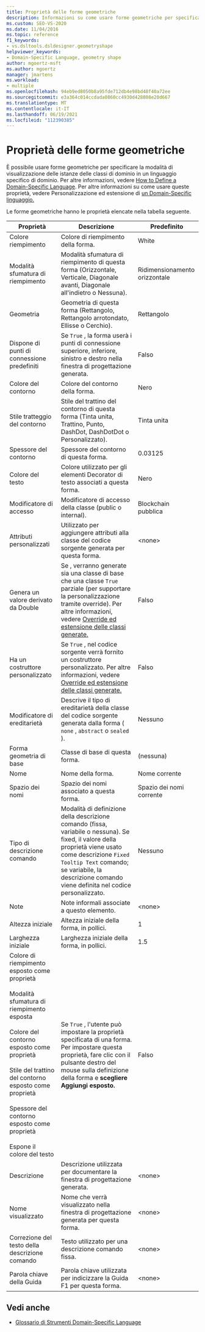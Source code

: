 ```yaml
---
title: Proprietà delle forme geometriche
description: Informazioni su come usare forme geometriche per specificare la modalità di visualizzazione delle istanze delle classi di dominio in un linguaggio specifico di dominio.
ms.custom: SEO-VS-2020
ms.date: 11/04/2016
ms.topic: reference
f1_keywords:
- vs.dsltools.dsldesigner.geometryshape
helpviewer_keywords:
- Domain-Specific Language, geometry shape
author: mgoertz-msft
ms.author: mgoertz
manager: jmartens
ms.workload:
- multiple
ms.openlocfilehash: 94eb9ed8050b8a95fde712db4e98bd48f40a72ee
ms.sourcegitcommit: e3a364c014ccdada0860cc4930d428808e20d667
ms.translationtype: MT
ms.contentlocale: it-IT
ms.lasthandoff: 06/19/2021
ms.locfileid: "112390385"
---
```

# <a name="properties-of-geometry-shapes"></a>Proprietà delle forme geometriche
È possibile usare forme geometriche per specificare la modalità di visualizzazione delle istanze delle classi di dominio in un linguaggio specifico di dominio. Per altre informazioni, vedere [How to Define a Domain-Specific Language](../modeling/how-to-define-a-domain-specific-language.md). Per altre informazioni su come usare queste proprietà, vedere Personalizzazione ed estensione di [un Domain-Specific linguaggio.](../modeling/customizing-and-extending-a-domain-specific-language.md)

 Le forme geometriche hanno le proprietà elencate nella tabella seguente.

|Proprietà|Descrizione|Predefinito|
|-|-|-|
|Colore riempimento|Colore di riempimento della forma.|White|
|Modalità sfumatura di riempimento|Modalità sfumatura di riempimento di questa forma (Orizzontale, Verticale, Diagonale avanti, Diagonale all'indietro o Nessuna).|Ridimensionamento orizzontale|
|Geometria|Geometria di questa forma (Rettangolo, Rettangolo arrotondato, Ellisse o Cerchio).|Rettangolo|
|Dispone di punti di connessione predefiniti|Se `True` , la forma userà i punti di connessione superiore, inferiore, sinistro e destro nella finestra di progettazione generata.|Falso|
|Colore del contorno|Colore del contorno della forma.|Nero|
|Stile tratteggio del contorno|Stile del trattino del contorno di questa forma (Tinta unita, Trattino, Punto, DashDot, DashDotDot o Personalizzato).|Tinta unita|
|Spessore del contorno|Spessore del contorno di questa forma.|0.03125|
|Colore del testo|Colore utilizzato per gli elementi Decorator di testo associati a questa forma.|Nero|
|Modificatore di accesso|Modificatore di accesso della classe (public o internal).|Blockchain pubblica|
|Attributi personalizzati|Utilizzato per aggiungere attributi alla classe del codice sorgente generata per questa forma.|\<none>|
|Genera un valore derivato da Double|Se , verranno generate sia una classe di base che una classe `True` parziale (per supportare la personalizzazione tramite override). Per altre informazioni, vedere [Override ed estensione delle classi generate.](../modeling/overriding-and-extending-the-generated-classes.md)|Falso|
|Ha un costruttore personalizzato|Se `True` , nel codice sorgente verrà fornito un costruttore personalizzato. Per altre informazioni, vedere [Override ed estensione delle classi generate.](../modeling/overriding-and-extending-the-generated-classes.md)|Falso|
|Modificatore di ereditarietà|Descrive il tipo di ereditarietà della classe del codice sorgente generata dalla forma ( `none` , `abstract` o `sealed` ).|Nessuno|
|Forma geometria di base|Classe di base di questa forma.|(nessuna)|
|Nome|Nome della forma.|Nome corrente|
|Spazio dei nomi|Spazio dei nomi associato a questa forma.|Spazio dei nomi corrente|
|Tipo di descrizione comando|Modalità di definizione della descrizione comando (fissa, variabile o nessuna). Se fixed, il valore della proprietà viene usato come descrizione `Fixed Tooltip Text` comando; se variabile, la descrizione comando viene definita nel codice personalizzato.|Nessuno|
|Note|Note informali associate a questo elemento.|\<none>|
|Altezza iniziale|Altezza iniziale della forma, in pollici.|1|
|Larghezza iniziale|Larghezza iniziale della forma, in pollici.|1.5|
|Colore di riempimento esposto come proprietà<br /><br /> Modalità sfumatura di riempimento esposta<br /><br /> Colore del contorno esposto come proprietà<br /><br /> Stile del trattino del contorno esposto come proprietà<br /><br /> Spessore del contorno esposto come proprietà<br /><br /> Espone il colore del testo|Se `True` , l'utente può impostare la proprietà specificata di una forma. Per impostare questa proprietà, fare clic con il pulsante destro del mouse sulla definizione della forma e **scegliere Aggiungi esposto.**|Falso|
|Descrizione|Descrizione utilizzata per documentare la finestra di progettazione generata.|\<none>|
|Nome visualizzato|Nome che verrà visualizzato nella finestra di progettazione generata per questa forma.|\<none>|
|Correzione del testo della descrizione comando|Testo utilizzato per una descrizione comando fissa.|\<none>|
|Parola chiave della Guida|Parola chiave utilizzata per indicizzare la Guida F1 per questa forma.|\<none>|

## <a name="see-also"></a>Vedi anche

- [Glossario di Strumenti Domain-Specific Language](/previous-versions/bb126564(v=vs.100))